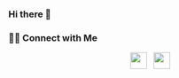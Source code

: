 ### Hi there 👋

<!--
**claraberriel/claraberriel** is a ✨ _special_ ✨ repository because its `README.md` (this file) appears on your GitHub profile.

Here are some ideas to get you started:

- 🔭 I’m currently working on ...
- 🌱 I’m currently learning ... C and Javascript
- 👯 I’m looking to collaborate on ...
- 🤔 I’m looking for help with ...
- 💬 Ask me about ...
- 📫 How to reach me: ... 
- 😄 Pronouns: ...
- ⚡ Fun fact: ...
-->


<h3> 🤝🏻 Connect with Me </h3>
<p align="center">
  &nbsp; <a href="https://www.linkedin.com/in/clara-berriel-25190a15a/" target="_blank" rel="noopener noreferrer"><img src="https://i.imgur.com/NZN06Jg.png" width="30" /></a>
  &nbsp; <a href="https://twitter.com/berrielclara?lang=en" target="_blank" rel="noopener noreferrer"><img src="https://i.imgur.com/GvNj4Cn.png" width="30" /></a>
</p>
